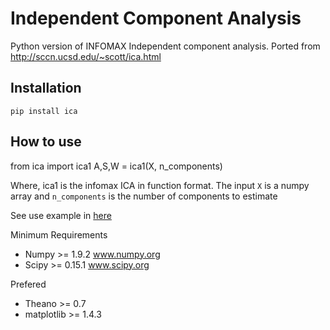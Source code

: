 # Independent Component Analysis

Python version of INFOMAX Independent component
analysis. Ported from
http://sccn.ucsd.edu/~scott/ica.html

## Installation
    pip install ica

## How to use
   from ica import ica1
   A,S,W = ica1(X, n_components)

Where, ica1 is the infomax ICA in function format. The input `X` is a numpy array and `n_components` is the number of components to estimate

See use example in <a href="ICA-DEMO.ipynb">here</a>

Minimum Requirements

- Numpy >= 1.9.2 www.numpy.org
- Scipy >= 0.15.1 www.scipy.org

Prefered 

- Theano >= 0.7
- matplotlib >= 1.4.3
